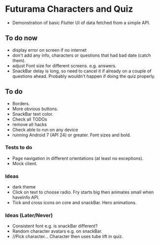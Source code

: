 # Futurama Characters and Quiz

- Demonstration of basic Flutter UI of data fetched from a simple API.

## To do now

- display error on screen if no internet
- don't add any info, characters or questions that had bad date (catch them).
- adjust Font size for different screens. e.g. answers.
- SnackBar delay is long, so need to cancel it if already on a couple of questions ahead. Probably
  wouldn't happen if doing the quiz properly.

## To do

- Borders.
- More obvious buttons.
- SnackBar text color.
- Check all TODOs
- remove all hacks
- Check able to run on any device
- running Android 7 (API 24) or greater. Font sizes and bold.

### Tests to do

- Page navigation in different orientations (at least no exceptions).
- Mock client.

### Ideas

- dark theme
- Click on text to choose radio. Fry starts big then animates small when haveInfo API.
- Tick and cross icons on core and snackBar. Hero animations.

### Ideas (Later/Never)

- Consistent font e.g. is snackBar different?
- Random character avatars e.g. on snackBar.
- //Pick character... Character then uses tube lift in quiz.


